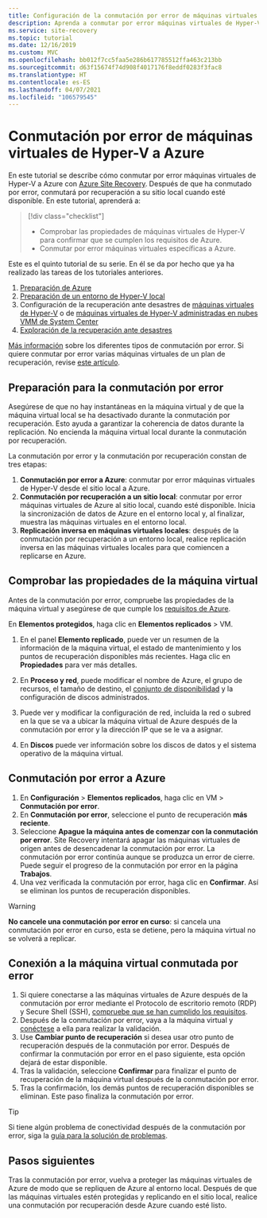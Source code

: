 ```yaml
---
title: Configuración de la conmutación por error de máquinas virtuales de Hyper-V a Azure en Azure Site Recovery
description: Aprenda a conmutar por error máquinas virtuales de Hyper-V a Azure con Azure Site Recovery.
ms.service: site-recovery
ms.topic: tutorial
ms.date: 12/16/2019
ms.custom: MVC
ms.openlocfilehash: bb012f7cc5faa5e286b617785512ffa463c213bb
ms.sourcegitcommit: d63f15674f74d908f4017176f8eddf0283f3fac8
ms.translationtype: HT
ms.contentlocale: es-ES
ms.lasthandoff: 04/07/2021
ms.locfileid: "106579545"
---
```

# <a name="fail-over-hyper-v-vms-to-azure"></a>Conmutación por error de máquinas virtuales de Hyper-V a Azure

En este tutorial se describe cómo conmutar por error máquinas virtuales de Hyper-V a Azure con [Azure Site Recovery](site-recovery-overview.md). Después de que ha conmutado por error, conmutará por recuperación a su sitio local cuando esté disponible. En este tutorial, aprenderá a:

> [!div class="checklist"]
> * Comprobar las propiedades de máquinas virtuales de Hyper-V para confirmar que se cumplen los requisitos de Azure.
> * Conmutar por error máquinas virtuales específicas a Azure.


Este es el quinto tutorial de su serie. En él se da por hecho que ya ha realizado las tareas de los tutoriales anteriores.    

1. [Preparación de Azure](tutorial-prepare-azure.md)
2. [Preparación de un entorno de Hyper-V local](./hyper-v-prepare-on-premises-tutorial.md)
3. Configuración de la recuperación ante desastres de [máquinas virtuales de Hyper-V](./hyper-v-azure-tutorial.md) o de [máquinas virtuales de Hyper-V administradas en nubes VMM de System Center](./hyper-v-vmm-azure-tutorial.md)
4. [Exploración de la recuperación ante desastres](tutorial-dr-drill-azure.md)

[Más información](failover-failback-overview.md#types-of-failover) sobre los diferentes tipos de conmutación por error. Si quiere conmutar por error varias máquinas virtuales de un plan de recuperación, revise [este artículo](site-recovery-failover.md).

## <a name="prepare-for-failover"></a>Preparación para la conmutación por error 
Asegúrese de que no hay instantáneas en la máquina virtual y de que la máquina virtual local se ha desactivado durante la conmutación por recuperación. Esto ayuda a garantizar la coherencia de datos durante la replicación. No encienda la máquina virtual local durante la conmutación por recuperación. 

La conmutación por error y la conmutación por recuperación constan de tres etapas:

1. **Conmutación por error a Azure**: conmutar por error máquinas virtuales de Hyper-V desde el sitio local a Azure.
2. **Conmutación por recuperación a un sitio local**: conmutar por error máquinas virtuales de Azure al sitio local, cuando esté disponible. Inicia la sincronización de datos de Azure en el entorno local y, al finalizar, muestra las máquinas virtuales en el entorno local.  
3. **Replicación inversa en máquinas virtuales locales**: después de la conmutación por recuperación a un entorno local, realice replicación inversa en las máquinas virtuales locales para que comiencen a replicarse en Azure.

## <a name="verify-vm-properties"></a>Comprobar las propiedades de la máquina virtual

Antes de la conmutación por error, compruebe las propiedades de la máquina virtual y asegúrese de que cumple los [requisitos de Azure](hyper-v-azure-support-matrix.md#replicated-vms).

En **Elementos protegidos**, haga clic en **Elementos replicados** > VM.

1. En el panel **Elemento replicado**, puede ver un resumen de la información de la máquina virtual, el estado de mantenimiento y los puntos de recuperación disponibles más recientes. Haga clic en **Propiedades** para ver más detalles.

1. En **Proceso y red**, puede modificar el nombre de Azure, el grupo de recursos, el tamaño de destino, el [conjunto de disponibilidad](../virtual-machines/windows/tutorial-availability-sets.md) y la configuración de discos administrados.

1. Puede ver y modificar la configuración de red, incluida la red o subred en la que se va a ubicar la máquina virtual de Azure después de la conmutación por error y la dirección IP que se le va a asignar.

1. En **Discos** puede ver información sobre los discos de datos y el sistema operativo de la máquina virtual.

## <a name="fail-over-to-azure"></a>Conmutación por error a Azure

1. En **Configuración** > **Elementos replicados**, haga clic en VM > **Conmutación por error**.
2. En **Conmutación por error**, seleccione el punto de recuperación **más reciente**. 
3. Seleccione **Apague la máquina antes de comenzar con la conmutación por error**. Site Recovery intentará apagar las máquinas virtuales de origen antes de desencadenar la conmutación por error. La conmutación por error continúa aunque se produzca un error de cierre. Puede seguir el progreso de la conmutación por error en la página **Trabajos**.
4. Una vez verificada la conmutación por error, haga clic en **Confirmar**. Así se eliminan los puntos de recuperación disponibles.

> [!WARNING]
> **No cancele una conmutación por error en curso**: si cancela una conmutación por error en curso, esta se detiene, pero la máquina virtual no se volverá a replicar.

## <a name="connect-to-failed-over-vm"></a>Conexión a la máquina virtual conmutada por error

1. Si quiere conectarse a las máquinas virtuales de Azure después de la conmutación por error mediante el Protocolo de escritorio remoto (RDP) y Secure Shell (SSH), [compruebe que se han cumplido los requisitos](failover-failback-overview.md#connect-to-azure-after-failover).
2. Después de la conmutación por error, vaya a la máquina virtual y [conéctese](../virtual-machines/windows/connect-logon.md) a ella para realizar la validación.
3. Use **Cambiar punto de recuperación** si desea usar otro punto de recuperación después de la conmutación por error. Después de confirmar la conmutación por error en el paso siguiente, esta opción dejará de estar disponible.
4. Tras la validación, seleccione **Confirmar** para finalizar el punto de recuperación de la máquina virtual después de la conmutación por error.
5. Tras la confirmación, los demás puntos de recuperación disponibles se eliminan. Este paso finaliza la conmutación por error.

>[!TIP]
> Si tiene algún problema de conectividad después de la conmutación por error, siga la [guía para la solución de problemas](site-recovery-failover-to-azure-troubleshoot.md).


## <a name="next-steps"></a>Pasos siguientes

Tras la conmutación por error, vuelva a proteger las máquinas virtuales de Azure de modo que se repliquen de Azure al entorno local. Después de que las máquinas virtuales estén protegidas y replicando en el sitio local, realice una conmutación por recuperación desde Azure cuando esté listo.

